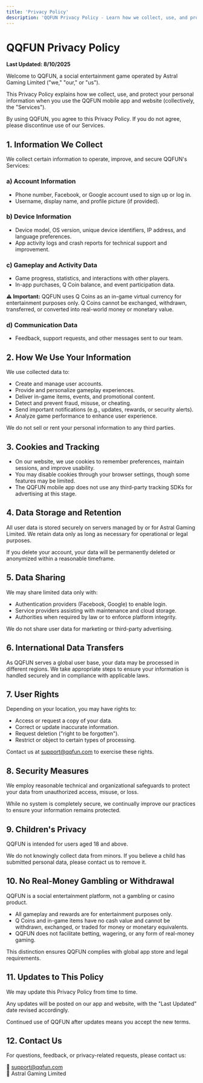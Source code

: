 ```yaml
---
title: 'Privacy Policy'
description: 'QQFUN Privacy Policy - Learn how we collect, use, and protect your personal information.'
---
```


# QQFUN Privacy Policy

**Last Updated: 8/10/2025**

Welcome to QQFUN, a social entertainment game operated by Astral Gaming Limited ("we," "our," or "us").

This Privacy Policy explains how we collect, use, and protect your personal information when you use the QQFUN mobile app and website (collectively, the "Services").

By using QQFUN, you agree to this Privacy Policy. If you do not agree, please discontinue use of our Services.

## 1. Information We Collect

We collect certain information to operate, improve, and secure QQFUN's Services:

### a) Account Information

- Phone number, Facebook, or Google account used to sign up or log in.
- Username, display name, and profile picture (if provided).

### b) Device Information

- Device model, OS version, unique device identifiers, IP address, and language preferences.
- App activity logs and crash reports for technical support and improvement.

### c) Gameplay and Activity Data

- Game progress, statistics, and interactions with other players.
- In-app purchases, Q Coin balance, and event participation data.

<div class="important-notice">
<strong>⚠ Important:</strong> QQFUN uses Q Coins as an in-game virtual currency for entertainment purposes only. Q Coins cannot be exchanged, withdrawn, transferred, or converted into real-world money or monetary value.
</div>

### d) Communication Data

- Feedback, support requests, and other messages sent to our team.

## 2. How We Use Your Information

We use collected data to:

- Create and manage user accounts.
- Provide and personalize gameplay experiences.
- Deliver in-game items, events, and promotional content.
- Detect and prevent fraud, misuse, or cheating.
- Send important notifications (e.g., updates, rewards, or security alerts).
- Analyze game performance to enhance user experience.

We do not sell or rent your personal information to any third parties.

## 3. Cookies and Tracking

- On our website, we use cookies to remember preferences, maintain sessions, and improve usability.
- You may disable cookies through your browser settings, though some features may be limited.
- The QQFUN mobile app does not use any third-party tracking SDKs for advertising at this stage.

## 4. Data Storage and Retention

All user data is stored securely on servers managed by or for Astral Gaming Limited. We retain data only as long as necessary for operational or legal purposes.

If you delete your account, your data will be permanently deleted or anonymized within a reasonable timeframe.

## 5. Data Sharing

We may share limited data only with:

- Authentication providers (Facebook, Google) to enable login.
- Service providers assisting with maintenance and cloud storage.
- Authorities when required by law or to enforce platform integrity.

We do not share user data for marketing or third-party advertising.

## 6. International Data Transfers

As QQFUN serves a global user base, your data may be processed in different regions. We take appropriate steps to ensure your information is handled securely and in compliance with applicable laws.

## 7. User Rights

Depending on your location, you may have rights to:

- Access or request a copy of your data.
- Correct or update inaccurate information.
- Request deletion ("right to be forgotten").
- Restrict or object to certain types of processing.

Contact us at [support@qqfun.com](mailto:support@qqfun.com) to exercise these rights.

## 8. Security Measures

We employ reasonable technical and organizational safeguards to protect your data from unauthorized access, misuse, or loss.

While no system is completely secure, we continually improve our practices to ensure your information remains protected.

## 9. Children's Privacy

QQFUN is intended for users aged 18 and above.

We do not knowingly collect data from minors. If you believe a child has submitted personal data, please contact us to remove it.

## 10. No Real-Money Gambling or Withdrawal

QQFUN is a social entertainment platform, not a gambling or casino product.

- All gameplay and rewards are for entertainment purposes only.
- Q Coins and in-game items have no cash value and cannot be withdrawn, exchanged, or traded for money or monetary equivalents.
- QQFUN does not facilitate betting, wagering, or any form of real-money gaming.

This distinction ensures QQFUN complies with global app store and legal requirements.

## 11. Updates to This Policy

We may update this Privacy Policy from time to time.

Any updates will be posted on our app and website, with the "Last Updated" date revised accordingly.

Continued use of QQFUN after updates means you accept the new terms.

## 12. Contact Us

For questions, feedback, or privacy-related requests, please contact us:

📧 [support@qqfun.com](mailto:support@qqfun.com)  
🏢 Astral Gaming Limited